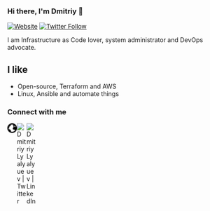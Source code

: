 ### Hi there, I'm Dmitriy 👋

[![Website](https://img.shields.io/website?label=lyalyuev.info&style=for-the-badge&url=https%3A%2F%2Flyalyuev.info)](https://lyalyuev.info)
[![Twitter Follow](https://img.shields.io/twitter/follow/illusive_echo?color=1DA1F2&logo=twitter&style=for-the-badge)](https://twitter.com/intent/follow?original_referer=https%3A%2F%2Fgithub.com%2FDmitriyLyalyuev&screen_name=illusive_echo)

I am Infrastructure as Code lover, system administrator and DevOps advocate.

## I like

- Open-source, Terraform and AWS
- Linux, Ansible and automate things

### Connect with me

[<img align="left" alt="lyalyuev.info" width="22px" src="https://raw.githubusercontent.com/iconic/open-iconic/master/svg/globe.svg" />][website]
[<img align="left" alt="DmitriyLyalyuev | Twitter" width="22px" src="https://cdn.jsdelivr.net/npm/simple-icons@v3/icons/twitter.svg" />][twitter]
[<img align="left" alt="DmitriyLyalyuev | LinkedIn" width="22px" src="https://cdn.jsdelivr.net/npm/simple-icons@v3/icons/linkedin.svg" />][linkedin]


[website]: https://lyalyuev.info
[twitter]: https://twitter.com/illusive_echo
[linkedin]: https://linkedin.com/in/dmitriy-lyalyuev-1379a131/
